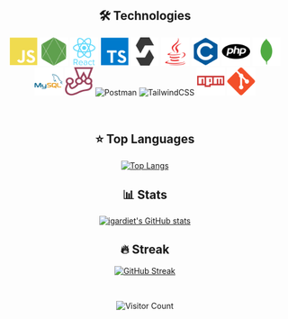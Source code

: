 <h2 align="center">🛠 Technologies</h2>
<p align="center">
   <img src="https://raw.githubusercontent.com/devicons/devicon/master/icons/javascript/javascript-plain.svg" width="50" height="50" alt="JavaScript" title ="JavaScript"/>
   <img src="https://raw.githubusercontent.com/devicons/devicon/master/icons/nodejs/nodejs-plain.svg" width="50" height="50" alt="NodeJS" title="NodeJS"/>
   <img src="https://raw.githubusercontent.com/devicons/devicon/master/icons/react/react-original-wordmark.svg" width="50" height="50" alt="ReactJS" title="ReactJS"/>
   <img src="https://raw.githubusercontent.com/devicons/devicon/master/icons/typescript/typescript-plain.svg" width="50" height="50" alt="TypeScript" title ="TypeScript"/>
   <img src="https://raw.githubusercontent.com/devicons/devicon/master/icons/solidity/solidity-plain.svg" width="50" height="50" alt="Solidity" title ="Solidity"/>
   <img src="https://raw.githubusercontent.com/devicons/devicon/master/icons/java/java-plain.svg" width="50" height="50" alt="Java" title ="Java"/>
   <img src="https://raw.githubusercontent.com/devicons/devicon/master/icons/c/c-plain.svg" width="50" height="50" alt="C" title ="C"/>
   <img src="https://raw.githubusercontent.com/devicons/devicon/master/icons/php/php-plain.svg" width="50" height="50" alt="PHP" title="PHP"/>
   <img src="https://raw.githubusercontent.com/devicons/devicon/master/icons/mongodb/mongodb-plain.svg" width="50" height="50" alt="MongoDB" title="MongoDB"/>
   <img src="https://raw.githubusercontent.com/devicons/devicon/master/icons/mysql/mysql-original-wordmark.svg" width="50" height="50" alt="MySQL"  title="MySQL"/>
   <img src="https://raw.githubusercontent.com/devicons/devicon/master/icons/jest/jest-plain.svg" width="50" height="50" alt="Jest" title ="Jest"/>
   <img src="https://www.vectorlogo.zone/logos/getpostman/getpostman-icon.svg" width="50" height="50" alt="Postman" title="Postman"/>
   <img src="https://www.vectorlogo.zone/logos/tailwindcss/tailwindcss-icon.svg" width="50" height="50" alt="TailwindCSS" title="TailwindCSS"/>
   <img src="https://raw.githubusercontent.com/devicons/devicon/master/icons/npm/npm-original-wordmark.svg" width="50" height="50" alt="NPM" title="NPM"/>
   <img src="https://raw.githubusercontent.com/devicons/devicon/master/icons/git/git-plain.svg" width="50" height="50" alt="Git" title="Git"/>
</p>
</br>

<h2 align="center">⭐ Top Languages</h2>
<div align="center">

[![Top Langs](https://github-readme-stats-igardiet.vercel.app/api/top-langs/?username=igardiet&layout=compact&theme=merko)](https://github.com/igardiet/github-readme-stats)

</div>

<h2 align="center">📊 Stats</h2>
<div align="center">

[![igardiet's GitHub stats](https://github-readme-stats-igardiet.vercel.app/api?username=igardiet&show_icons=true&theme=merko)](https://github.com/igardiet/github-readme-stats)

</div>

<h2 align="center">🔥 Streak</h2>
<div align="center">

[![GitHub Streak](https://streak-stats.demolab.com/?user=igardiet&theme=merko)](https://git.io/streak-stats)

</div>

</br>

<div align="center">
  
  ![Visitor Count](https://profile-counter.glitch.me/igardiet/count.svg)
  
</div>

